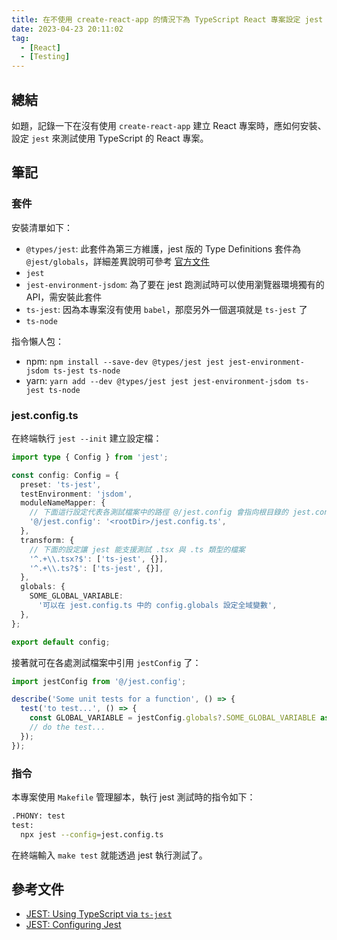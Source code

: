 ```yaml
---
title: 在不使用 create-react-app 的情況下為 TypeScript React 專案設定 jest
date: 2023-04-23 20:11:02
tag:
  - [React]
  - [Testing]
---
```


## 總結

如題，記錄一下在沒有使用 `create-react-app` 建立 React 專案時，應如何安裝、設定 `jest` 來測試使用 TypeScript 的 React 專案。

## 筆記

### 套件

安裝清單如下：

- `@types/jest`: 此套件為第三方維護，jest 版的 Type Definitions 套件為 `@jest/globals`，詳細差異說明可參考 [官方文件](https://jestjs.io/docs/getting-started#type-definitions)
- `jest`
- `jest-environment-jsdom`: 為了要在 jest 跑測試時可以使用瀏覽器環境獨有的 API，需安裝此套件
- `ts-jest`: 因為本專案沒有使用 `babel`，那麼另外一個選項就是 `ts-jest` 了
- `ts-node`

指令懶人包：

- npm: `npm install --save-dev @types/jest jest jest-environment-jsdom ts-jest ts-node`
- yarn: `yarn add --dev @types/jest jest jest-environment-jsdom ts-jest ts-node`

### jest.config.ts

在終端執行 `jest --init` 建立設定檔：

```ts
import type { Config } from 'jest';

const config: Config = {
  preset: 'ts-jest',
  testEnvironment: 'jsdom',
  moduleNameMapper: {
    // 下面這行設定代表各測試檔案中的路徑 @/jest.config 會指向根目錄的 jest.config.ts 檔案
    '@/jest.config': '<rootDir>/jest.config.ts',
  },
  transform: {
    // 下面的設定讓 jest 能支援測試 .tsx 與 .ts 類型的檔案
    '^.+\\.tsx?$': ['ts-jest', {}],
    '^.+\\.ts?$': ['ts-jest', {}],
  },
  globals: {
    SOME_GLOBAL_VARIABLE:
      '可以在 jest.config.ts 中的 config.globals 設定全域變數',
  },
};

export default config;
```

接著就可在各處測試檔案中引用 `jestConfig` 了：

```ts
import jestConfig from '@/jest.config';

describe('Some unit tests for a function', () => {
  test('to test...', () => {
    const GLOBAL_VARIABLE = jestConfig.globals?.SOME_GLOBAL_VARIABLE as string;
    // do the test...
  });
});
```

### 指令

本專案使用 `Makefile` 管理腳本，執行 jest 測試時的指令如下：

```bash
.PHONY: test
test:
  npx jest --config=jest.config.ts
```

在終端輸入 `make test` 就能透過 jest 執行測試了。

## 參考文件

- [JEST: Using TypeScript via `ts-jest`](https://jestjs.io/docs/getting-started#via-ts-jest)
- [JEST: Configuring Jest](https://jestjs.io/docs/configuration)
